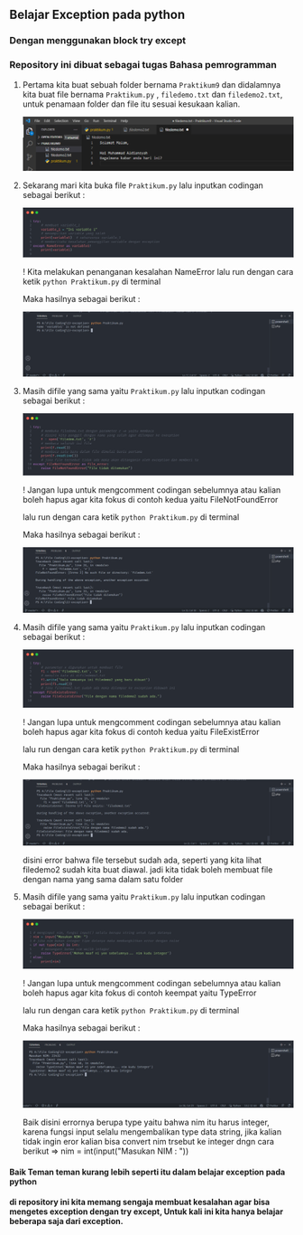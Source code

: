 ## Belajar Exception pada python
### Dengan menggunakan block try except
### Repository ini dibuat sebagai tugas Bahasa pemrogramman

1. Pertama kita buat sebuah folder bernama `Praktikum9` dan didalamnya kita buat file bernama `Praktikum.py` , `filedemo.txt` dan `filedemo2.txt`, untuk penamaan folder dan file itu sesuai kesukaan kalian.

   ![img folder](img/folder.png)

2. Sekarang mari kita buka file `Praktikum.py` lalu inputkan codingan sebagai berikut :

   ![img folder](img/variable.png)

    ! Kita melakukan penanganan kesalahan NameError
    lalu run dengan cara ketik `python Praktikum.py` di terminal

    Maka hasilnya sebagai berikut :

   ![img folder](img/coding/variable.png)

3. Masih difile yang sama yaitu `Praktikum.py` lalu inputkan codingan sebagai berikut :

   ![img folder](img/filenotfound.png)

    ! Jangan lupa untuk mengcomment codingan sebelumnya atau kalian boleh hapus agar kita fokus di contoh kedua yaitu FileNotFoundError

    lalu run dengan cara ketik `python Praktikum.py` di terminal

    Maka hasilnya sebagai berikut :

   ![img folder](img/coding/filenotfound.png)

4. Masih difile yang sama yaitu `Praktikum.py` lalu inputkan codingan sebagai berikut :

   ![img folder](img/fileexist.png)

    ! Jangan lupa untuk mengcomment codingan sebelumnya atau kalian boleh hapus agar kita fokus di contoh kedua yaitu FileExistError

    lalu run dengan cara ketik `python Praktikum.py` di terminal

    Maka hasilnya sebagai berikut :

   ![img folder](img/coding/fileexist.png)

   disini error bahwa file tersebut sudah ada, seperti yang kita lihat filedemo2 sudah kita buat diawal. jadi kita tidak boleh membuat file dengan nama yang sama dalam satu folder

5. Masih difile yang sama yaitu `Praktikum.py` lalu inputkan codingan sebagai berikut :

   ![img folder](img/nim.png)

    ! Jangan lupa untuk mengcomment codingan sebelumnya atau kalian boleh hapus agar kita fokus di contoh keempat yaitu TypeError

    lalu run dengan cara ketik `python Praktikum.py` di terminal

    Maka hasilnya sebagai berikut :

   ![img folder](img/coding/nim.png)

    Baik disini errornya berupa type yaitu bahwa nim itu harus integer, karena fungsi input selalu mengembalikan type data string, jika kalian tidak ingin eror kalian bisa convert nim trsebut ke integer dngn cara berikut => nim = int(input("Masukan NIM : "))

#### Baik Teman teman kurang lebih seperti itu dalam belajar exception pada python
#### di repository ini kita memang sengaja membuat kesalahan agar bisa mengetes exception dengan try except, Untuk kali ini kita hanya belajar beberapa saja dari exception.